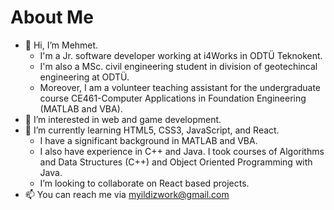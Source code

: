 # About Me
- 👋 Hi, I’m Mehmet.
  - I'm a Jr. software developer working at i4Works in ODTÜ Teknokent.
  - I'm also a MSc. civil engineering student in division of geotechincal engineering at ODTÜ.
  - Moreover, I am a volunteer teaching assistant for the undergraduate course CE461-Computer Applications in Foundation Engineering (MATLAB and VBA).
- 👀 I’m interested in web and game development.
- 🌱 I’m currently learning HTML5, CSS3, JavaScript, and React.
  - I have a significant background in MATLAB and VBA.
  - I also have experience in C++ and Java. I took courses of Algorithms and Data Structures (C++) and Object Oriented Programming with Java.
  - I’m looking to collaborate on React based projects.
- 📫 You can reach me via myildizwork@gmail.com

<!---
myildiz97/myildiz97 is a ✨ special ✨ repository because its `README.md` (this file) appears on your GitHub profile.
You can click the Preview link to take a look at your changes.
--->
